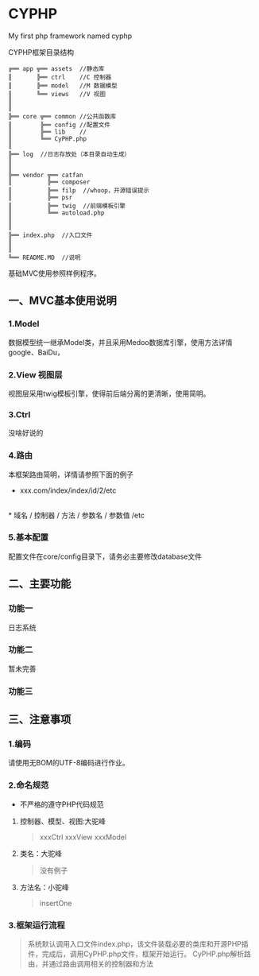 # CYPHP
My first php framework named cyphp

CYPHP框架目录结构
~~~
╔══ app ╦══ assets  //静态库
║       ╠══ ctrl    //C 控制器
║       ╠══ model   //M 数据模型
║       ╚══ views   //V 视图
║            
║
╠══ core ╦══ common //公共函数库
║        ╠══ config //配置文件
║        ╠══ lib    //
║        ╚══ CyPHP.php
║
╠══ log  //日志存放处（本目录自动生成）
║
║
╠══ vendor ╦══ catfan 
║          ╠══ composer
║          ╠══ filp  //whoop，开源错误提示
║          ╠══ psr   
║          ╠══ twig  //前端模板引擎
║          ╚══ autoload.php
║
║
╠══ index.php  //入口文件
║
║
╚══ README.MD  //说明
~~~

基础MVC使用参照样例程序。

## 一、MVC基本使用说明

### 1.Model 
数据模型统一继承Model类，并且采用Medoo数据库引擎，使用方法详情google、BaiDu，

### 2.View 视图层
视图层采用twig模板引擎，使得前后端分离的更清晰，使用简明。

### 3.Ctrl
没啥好说的

### 4.路由
本框架路由简明，详情请参照下面的例子
* xxx.com/index/index/id/2/etc
<br />
* 域名 / 控制器 / 方法 / 参数名 / 参数值 /etc

### 5.基本配置
配置文件在core/config目录下，请务必主要修改database文件

## 二、主要功能

### 功能一
日志系统

### 功能二
暂未完善

### 功能三


## 三、注意事项

### 1.编码
请使用无BOM的UTF-8编码进行作业。

### 2.命名规范
* 不严格的遵守PHP代码规范
1. 控制器、模型、视图:大驼峰
    > xxxCtrl
    > xxxView
    > xxxModel
2. 类名：大驼峰
    > 没有例子
3. 方法名：小驼峰
    > insertOne
### 3.框架运行流程

> 系统默认调用入口文件index.php，该文件装载必要的类库和开源PHP插件，完成后，调用CyPHP.php文件，框架开始运行。
> CyPHP.php解析路由，并通过路由调用相关的控制器和方法

